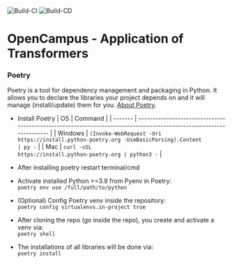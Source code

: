 ![Build-CI](https://github.com/ml-projects-kiel/OpenCampus-ApplicationofTransformers/actions/workflows/build_pipeline_CI.yaml/badge.svg) ![Build-CD](https://github.com/ml-projects-kiel/OpenCampus-ApplicationofTransformers/actions/workflows/build_pipeline_CD.yaml/badge.svg)

# OpenCampus - Application of Transformers

### Poetry

Poetry is a tool for dependency management and packaging in Python. It allows you to declare the libraries your project depends on and it will manage (install/update) them for you. [About Poetry](https://python-poetry.org/).

- Install Poetry
    | OS      | Command                                                                                                              |
    | ------- | -------------------------------------------------------------------------------------------------------------------- |
    | Windows | <code>(Invoke-WebRequest -Uri ht<span>tps://</span>install.python-poetry.org -UseBasicParsing).Content | py -</code> |
    | Mac     | <code>curl -sSL ht<span>tps://</span>install.python-poetry.org | python3 -</code>                                    |

- After installing poetry restart terminal/cmd <br>

- Activate installed Python >=3.9 from Pyenv in Poetry:<br>
    `poetry env use /full/path/to/python`

- (Optional) Config Poetry venv inside the repository:<br>
    `poetry config virtualenvs.in-project true`

- After cloning the repo (go inside the repo), you create and activate a venv via:<br>
    `poetry shell`

- The installations of all libraries will be done via:<br>
    `poetry install`
